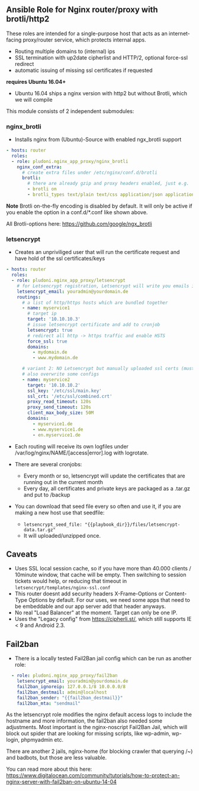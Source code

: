 ## Ansible Role for Nginx router/proxy with brotli/http2

These roles are intended for a single-purpose host that acts as an internet-facing proxy/router service, which protects internal apps.

* Routing multiple domains to (internal) ips
* SSL termination with up2date cipherlist and HTTP/2, optional force-ssl redirect
* automatic issuing of missing ssl certificates if requested

**requires Ubuntu 16.04+**

* Ubuntu 16.04 ships a nginx version with http2 but without Brotli, which we will compile

This module consists of 2 independent submodules:

### nginx_brotli

* Installs nginx from (Ubuntu)-Source with enabled ngx_brotli support

```yaml
- hosts: router
  roles:
  - role: pludoni.nginx_app_proxy/nginx_brotli
    nginx_conf_extra:
      # create extra files under /etc/nginx/conf.d/brotli
      brotli:
        # there are already gzip and proxy headers enabled, just e.g.
        - brotli on
        - brotli_types text/plain text/css application/json application/javascript application/x-javascript text/xml application/xml application/xml+rss text/javascript
```

**Note** Brotli on-the-fly encoding is disabled by default. It will only be active if you enable the option in a conf.d/*.conf like shown above.

All Brotli-options here: https://github.com/google/ngx_brotli

### letsencrypt

* Creates an unpriviliged user that will run the certificate request and have hold of the ssl certificates/keys

```yaml
- hosts: router
  roles:
  - role: pludoni.nginx_app_proxy/letsencrypt
    # for Letsencrypt registration, Letsencrypt will write you emails if your certificates are about to expire
    letsencrypt_email: youradmin@yourdomain.de
    routings:
      # a list of http/https hosts which are bundled together
      - name: myservice1
        # target ip
        target: '10.10.10.3'
        # issue letsencrypt certificate and add to cronjob
        letsencrypt: true
        # redirect all http -> https traffic and enable HSTS
        force_ssl: true
        domains:
          - mydomain.de
          - www.mydomain.de

      # variant 2: NO Letsencrypt but manually uploaded ssl certs (must to by yourself before)
      # also overwrite some configs
      - name: myservice2
        target: '10.10.10.2'
        ssl_key: '/etc/ssl/main.key'
        ssl_crt: '/etc/ssl/combined.crt'
        proxy_read_timeout: 120s
        proxy_send_timeout: 120s
        client_max_body_size: 50M
        domains:
          - myservice1.de
          - www.myservice1.de
          - en.myservice1.de
```

* Each routing will receive its own logfiles under /var/log/nginx/NAME/[access|error].log with logrotate.
* There are several cronjobs:
  * Every month or so, letsencrypt will update the certificates that are running out in the current month
  * Every day, all certificates and private keys are packaged as a .tar.gz and put to /backup

* You can download that seed file every so often and use it, if you are making a new host use that seedfile:
  * ``letsencrypt_seed_file: "{{playbook_dir}}/files/letsencrypt-data.tar.gz"``
  * It will uploaded/unzipped once.

## Caveats

* Uses SSL local session cache, so if you have more than 40.000 clients / 10minute window, that cache will be empty. Then switching to session tickets would help, or reducing that timeout in ``letsencrypt/templates/nginx-ssl.conf``
* This router doesnt add security headers X-Frame-Options or Content-Type Options by default. For our uses, we need some apps that need to be embeddable and our app server add that header anyways.
* No real "Load Balancer" at the moment. Target can only be one IP.
* Uses the "Legacy config" from https://cipherli.st/, which still supports IE &lt; 9 and Android 2.3.

## Fail2ban

* There is a locally tested Fail2Ban jail config which can be run as another role:

```yaml
  - role: pludoni.nginx_app_proxy/fail2ban
    letsencrypt_email: youradmin@yourdomain.de
    fail2ban_ignoreip: 127.0.0.1/8 10.0.0.0/8
    fail2ban_destmail: admin@localhost
    fail2ban_sender: "{{fail2ban_destmail}}"
    fail2ban_mta: "sendmail"
```

As the letsencrypt role modifies the nginx default access logs to include the hostname and more information, the fail2ban also needed some adjustments. Most important is the nginx-noscript Fail2Ban Jail, which will block out spider that are looking for missing scripts, like wp-admin, wp-login, phpmyadmin etc.

There are another 2 jails, nginx-home (for blocking crawler that querying /~) and badbots, but those are less valuable.

You can read more about this here:
https://www.digitalocean.com/community/tutorials/how-to-protect-an-nginx-server-with-fail2ban-on-ubuntu-14-04
